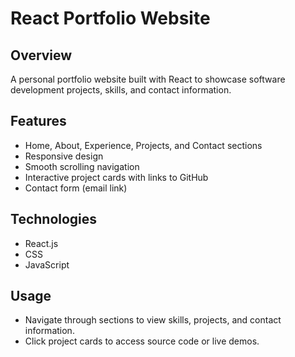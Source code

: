 # React Portfolio Website

## Overview
A personal portfolio website built with React to showcase software development projects, skills, and contact information.

## Features
- Home, About, Experience, Projects, and Contact sections
- Responsive design
- Smooth scrolling navigation
- Interactive project cards with links to GitHub
- Contact form (email link)

## Technologies
- React.js
- CSS
- JavaScript

## Usage
- Navigate through sections to view skills, projects, and contact information.
- Click project cards to access source code or live demos.
